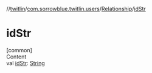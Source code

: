 //[twitlin](../../index.md)/[com.sorrowblue.twitlin.users](../index.md)/[Relationship](index.md)/[idStr](id-str.md)



# idStr  
[common]  
Content  
val [idStr](id-str.md): [String](https://kotlinlang.org/api/latest/jvm/stdlib/kotlin/-string/index.html)  



